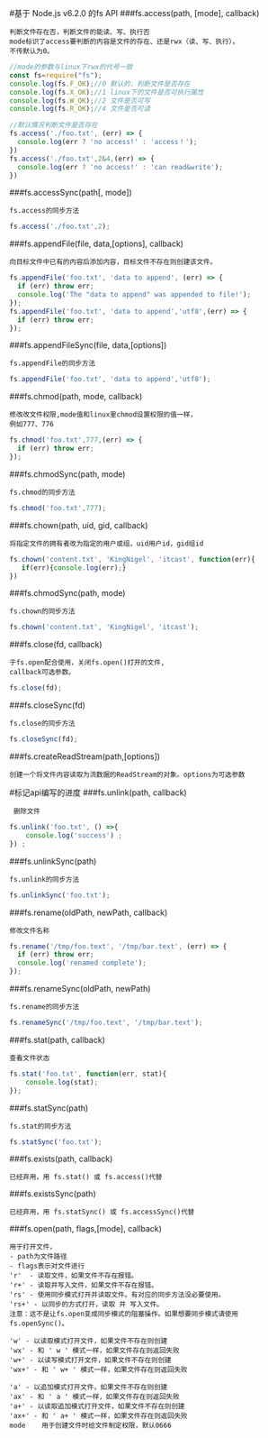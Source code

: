 #基于 Node.js v6.2.0 的fs API
###fs.access(path, [mode], callback)
```
判断文件存在否，判断文件的能读、写、执行否
mode标识了access要判断的内容是文件的存在、还是rwx（读、写、执行），
不传默认为0。 
```
```javascript
//mode的参数与linux下rwx的代号一致
const fs=require("fs");
console.log(fs.F_OK);//0 默认的，判断文件是否存在
console.log(fs.X_OK);//1 linux下的文件是否可执行属性
console.log(fs.W_OK);//2 文件是否可写
console.log(fs.R_OK);//4 文件是否可读

```
```javascript
//默认情况判断文件是否存在
fs.access('./foo.txt', (err) => {
  console.log(err ? 'no access!' : 'access！');
})
fs.access('./foo.txt',2&4,(err) => {
  console.log(err ? 'no access!' : 'can read&write');
})
```

###fs.accessSync(path[, mode])
```
fs.access的同步方法
```
```javascript
fs.access('./foo.txt',2);
```

###fs.appendFile(file, data,[options], callback)
```
向目标文件中已有的内容后添加内容，目标文件不存在则创建该文件。
```
```javascript
fs.appendFile('foo.txt', 'data to append', (err) => {
  if (err) throw err;
  console.log('The "data to append" was appended to file!');
});
fs.appendFile('foo.txt', 'data to append','utf8',(err) => {
  if (err) throw err;
});
```
###fs.appendFileSync(file, data,[options])
```
fs.appendFile的同步方法
```
```javascript
fs.appendFile('foo.txt', 'data to append','utf8');
```
###fs.chmod(path, mode, callback)
```
修改改文件权限,mode值和linux里chmod设置权限的值一样，
例如777、776
```
```javascript
fs.chmod('foo.txt',777,(err) => {
  if (err) throw err;
});
```

###fs.chmodSync(path, mode)
```
fs.chmod的同步方法
```
```javascript
fs.chmod('foo.txt',777);
```

###fs.chown(path, uid, gid, callback)
```
将指定文件的拥有者改为指定的用户或组，uid用户id，gid组id
```
```javascript
fs.chown('content.txt', 'KingNigel', 'itcast', function(err){
   if(err){console.log(err);}
})
```
###fs.chmodSync(path, mode)
```
fs.chown的同步方法
```
```javascript
fs.chown('content.txt', 'KingNigel', 'itcast');
```

###fs.close(fd, callback)
```
于fs.open配合使用，关闭fs.open()打开的文件,
callback可选参数。
```
```javascript
fs.close(fd);
```
###fs.closeSync(fd)
```
fs.close的同步方法
```
```javascript
fs.closeSync(fd);
```
###fs.createReadStream(path,[options])
```
创建一个将文件内容读取为流数据的ReadStream的对象。options为可选参数

```
#标记api编写的进度
###fs.unlink(path, callback)
```
 删除文件
```
```javascript
fs.unlink('foo.txt', () =>{
    console.log('success') ;
}) ;
```
###fs.unlinkSync(path)

```
fs.unlink的同步方法
```

```javascript
fs.unlinkSync('foo.txt');
```

###fs.rename(oldPath, newPath, callback)

``` 
修改文件名称
```
```javascript
fs.rename('/tmp/foo.text', '/tmp/bar.text', (err) => {
  if (err) throw err;
  console.log('renamed complete');
});
```

###fs.renameSync(oldPath, newPath)
``` 
fs.rename的同步方法
```
```javascript
fs.renameSync('/tmp/foo.text', '/tmp/bar.text');
```

###fs.stat(path, callback)
```
查看文件状态
```
```javascript
fs.stat('foo.txt', function(err, stat){
    console.log(stat);
});
```

###fs.statSync(path)
```
fs.stat的同步方法
```
```javascript
fs.statSync('foo.txt');
```

###fs.exists(path, callback)
```
已经弃用，用 fs.stat() 或 fs.access()代替
```
###fs.existsSync(path)
```
已经弃用，用 fs.statSync() 或 fs.accessSync()代替
```
###fs.open(path, flags,[mode], callback)
```
用于打开文件，
- path为文件路径
- flags表示对文件进行
'r'  - 读取文件，如果文件不存在报错。
'r+' - 读取并写入文件，如果文件不存在报错。
'rs' - 使用同步模式打开并读取文件。有对应的同步方法没必要使用。
'rs+' - 以同步的方式打开，读取 并 写入文件。
注意：这不是让fs.open变成同步模式的阻塞操作。如果想要同步模式请使用fs.openSync()。
 
'w' - 以读取模式打开文件，如果文件不存在则创建
'wx' - 和 ' w ' 模式一样，如果文件存在则返回失败
'w+' - 以读写模式打开文件，如果文件不存在则创建
'wx+' - 和 ' w+ ' 模式一样，如果文件存在则返回失败
 
'a' - 以追加模式打开文件，如果文件不存在则创建
'ax' - 和 ' a ' 模式一样，如果文件存在则返回失败
'a+' - 以读取追加模式打开文件，如果文件不存在则创建
'ax+' - 和 ' a+ ' 模式一样，如果文件存在则返回失败
mode    用于创建文件时给文件制定权限，默认0666
```
